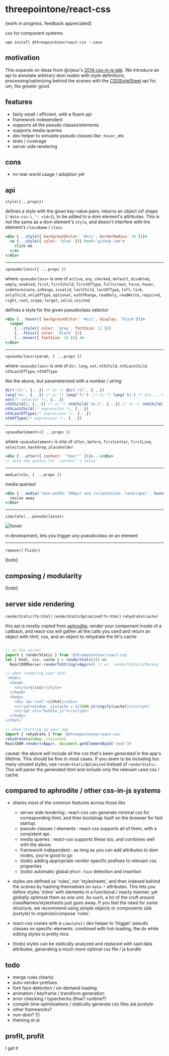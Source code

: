 # threepointone/react-css

[work in progress, feedback appreciated]

css for component systems

`npm install @threepointone/react-css --save`

motivation
---

This expands on ideas from @vjeux's [2014 css-in-js talk](https://speakerdeck.com/vjeux/react-css-in-js).
We introduce an api to annotate arbitrary dom nodes with style definitions,
processing/optimizing behind the scenes with the
[CSSStyleSheet](https://developer.mozilla.org/en-US/docs/Web/API/CSSStyleSheet)
api for, um, the greater good.

features
---

- fairly small / efficient, with a fluent api
- framework independent
- supports all the pseudo classes/elements
- supports media queries
- dev helper to simulate pseudo classes like `:hover`, etc
- tests / coverage
- server side rendering

cons
---

- no real-world usage / adoption yet

api
---

`style({...props})`

defines a style with the given key-value pairs. returns an object (of shape `{'data-css-\_': <id>}`),
to be added to a dom element's attributes. This is *not* the same as a dom element's `style`,
and doesn't interfere with the element's `className` / `class`

```jsx
<div {...style({ backgroundColor: '#ccc', borderRadius: 10 })}>
  <a {...style({ color: 'blue' })} href='github.com'>
    click me
  </a>
</div>
```

---

`<pseudoclass>({ ...props })`

where _`<pseudoclass>`_ is one of `active`, `any`, `checked`, `default`, `disabled`,
`empty`, `enabled`, `first`, `firstChild`, `firstOfType`, `fullscreen`,
`focus`, `hover`, `indeterminate`, `inRange`, `invalid`, `lastChild`,
`lastOfType`, `left`, `link`, `onlyChild`, `onlyOfType`, `optional`,
`outOfRange`, `readOnly`, `readWrite`, `required`, `right`, `root`, `scope`,
`target`, `valid`, `visited`

defines a style for the given pseudoclass selector

```jsx
<div {...hover({ backgroundColor: '#ccc', display: 'block'})}>
  <input
    {...style({ color: 'gray', fontSize: 12 })}
    {...focus({ color: 'black' })}
    {...hover({ fontSize: 16 })} />
</div>
```

---

`<pseudoclass>(param, { ...props })`

where _`<pseudoclass>`_ is one of `dir`, `lang`, `not`, `nthChild`, `nthLastChild`,
`nthLastOfType`, `nthOfType`

like the above, but parameterized with a number / string

```jsx
dir('ltr', {...}) /* or */ dir('rtl', {...})
lang('en', {...}) /* or */ lang('fr')  /* or */ lang('hi') /* etc... */
not(/* selector */, {...})
nthChild(2, {...}) /* or */ nthChild('3n-1', {...}) /* or */ nthChild('even', {...}) /* etc... */
nthLastChild(/* expression */, {...})
nthLastOfType(/* expression */, {...})
nthOfType(/* expression */, {...})
```

---

`<pseudoelement>({ ...props })`

where _`<pseudoelement>`_ is one of `after`, `before`, `firstLetter`, `firstLine`, `selection`,
`backdrop`, `placeholder`

```jsx
<div {...after({ content: '"boo!"' })}>...</div>
// note the quotes for `content`'s value
```

---

`media(rule, { ...props })`

media queries!

```jsx
<div {...media('(min-width: 500px) and (orientation: landscape)', hover({ color: 'red' }))}>
  resize away
</div>
```

---

`simulate(...pseudoclasses)`

![hover](http://i.imgur.com/mW7J8kg.gif)

in development, lets you trigger any pseudoclass on an element

---

`remove()`
`flush()`

[todo]

composing / modularity
---

[todo]

server side rendering
---

`renderStatic(fn:html)`
`renderStaticOptimized(fn:html)`
`rehydrate(cache)`

this api is mostly copied from [aphrodite](https://github.com/Khan/aphrodite);
render your component inside of a callback, and react-css will gather all
the calls you used and return an object with html, css, and an object
to rehydrate the lib's cache

```jsx

// on the server
import { renderStatic } from '@threepointone/react-css'
let { html, css, cache } = renderStatic(() =>
  ReactDOMServer.renderToString(<App/>)) // or `renderToStaticMarkup`

// when rendering your html
`<html>
  <head>
    <style>${css}</style>
  </head>
  <body>
    <div id='root'>${html}</div>
    <script>window._cssCache = ${JSON.stringify(cache)}</script>
    <script src="bundle.js"></script>
  </body>
</html>`

// when starting up your app
import { rehydrate } from '@threepointone/react-css'
rehydrate(window._cssCache)
ReactDOM.render(<App/>, document.getElementById('root'))

```

caveat: the above will include all the css that's been generated in the app's lifetime.
This should be fine in most cases. If you seem to be including too many unused styles,
use `renderStaticOptimized` instead of `renderStatic`. This will parse the generated
html and include only the relevant used css / cache.

compared to aphrodite / other css-in-js systems
---
- shares most of the common features across those libs
  - server side rendering : react-css can generate minimal css for corresponding html, and
  then bootstrap itself on the browser for fast startup.
  - pseudo classes / elements : react-css supports all of them, with a consistent api.
  - media queries : react-css supports these too, and combines well with the above.
  - framework independent : as long as you can add attributes to dom nodes, you're good to go
  - (todo) adding appropriate vendor specific prefixes to relevant css properties
  - (todo) automatic global `@font-face` detection and insertion

- styles are defined as 'rules', not 'stylesheets', and then indexed behind the scenes by
  hashing themselves on `data-*` attributes. This lets you define styles 'inline' with elements
  in a functional / reacty manner, yet globally optimize them as one unit. As such, a lot of the cruft around
  classNames/stylesheets just goes away. If you feel the need for some structure,
  we recommend using simple objects or components (alá jsxstyle) to organize/compose 'rules'.  

- react-css comes with a `simulate()` dev helper to 'trigger' pseudo classes on
specific elements. combined with hot-loading, the dx while editing styles is pretty nice.

- (todo) styles can be statically analyzed and replaced with said data attributes,
  generating a much more optimal css file / js bundle


todo
---

- merge rules cleanly 
- auto-vendor-prefixes
- font face detection / on-demand loading
- animation / keyframe / transform generation
- error checking / typechecks (flow? runtime?)
- compile time optimizations / statically generate css files alá jsxstyle
- other frameworks?
- non-dom? (!)
- theming et al


profit, profit
---

I get it
